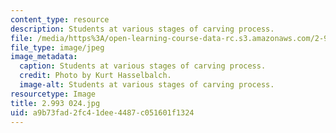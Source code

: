 ```yaml
---
content_type: resource
description: Students at various stages of carving process.
file: /media/https%3A/open-learning-course-data-rc.s3.amazonaws.com/2-993-special-topics-in-mechanical-engineering-the-art-and-science-of-boat-design-january-iap-2007/a9b73fad2fc41dee4487c051601f1324_2993024.jpg
file_type: image/jpeg
image_metadata:
  caption: Students at various stages of carving process.
  credit: Photo by Kurt Hasselbalch.
  image-alt: Students at various stages of carving process.
resourcetype: Image
title: 2.993 024.jpg
uid: a9b73fad-2fc4-1dee-4487-c051601f1324
---
```

